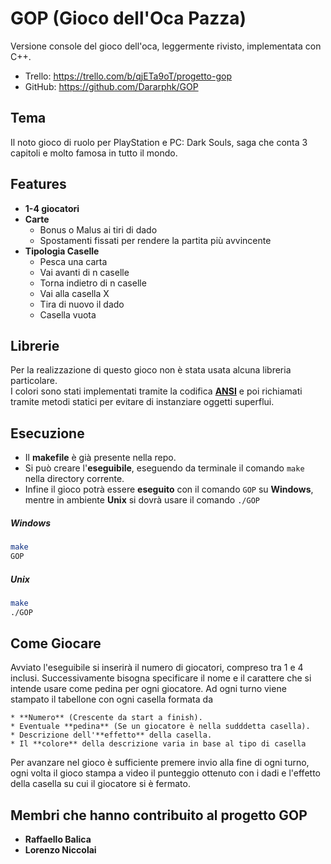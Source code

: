 ﻿# GOP (Gioco dell'Oca Pazza)

Versione console del gioco dell'oca, leggermente rivisto, implementata con C++.

* Trello: https://trello.com/b/qjETa9oT/progetto-gop
* GitHub: https://github.com/Dararphk/GOP

## Tema

Il noto gioco di ruolo per PlayStation e PC: Dark Souls, saga che conta 3 capitoli e molto famosa in tutto il mondo.

## Features
* **1-4 giocatori**
* **Carte** 
    * Bonus o Malus ai tiri di dado
    * Spostamenti fissati per rendere la partita più avvincente
* **Tipologia Caselle**
    * Pesca una carta
    * Vai avanti di n caselle
    * Torna indietro di n caselle
    * Vai alla casella X
    * Tira di nuovo il dado
	* Casella vuota

## Librerie 

Per la realizzazione di questo gioco non è stata usata alcuna libreria particolare. <br>
I colori sono stati implementati tramite la codifica **[ANSI](https://en.wikipedia.org/wiki/ANSI_escape_code)** e poi richiamati tramite metodi
statici per evitare di instanziare oggetti superflui.

## Esecuzione

* Il **makefile** è già presente nella repo.
* Si può creare l'**eseguibile**, eseguendo da terminale il comando `make` nella directory corrente.
* Infine il gioco potrà essere **eseguito** con il comando `GOP` su **Windows**, mentre in ambiente **Unix** si dovrà usare il comando `./GOP`

##### Windows
```bash
make
GOP
```

##### Unix
```bash
make
./GOP
```

## Come Giocare

Avviato l'eseguibile si inserirà il numero di giocatori, compreso tra 1 e 4 inclusi. Successivamente bisogna
specificare il nome e il carattere che si intende usare come pedina per ogni giocatore.
Ad ogni turno viene stampato il tabellone con ogni casella formata da

	* **Numero** (Crescente da start a finish).
	* Eventuale **pedina** (Se un giocatore è nella sudddetta casella).
	* Descrizione dell'**effetto** della casella.
	* Il **colore** della descrizione varia in base al tipo di casella

Per avanzare nel gioco è sufficiente premere invio alla fine di ogni turno, ogni volta il gioco stampa a video il punteggio ottenuto con i dadi e l'effetto
della casella su cui il giocatore si è fermato.

## Membri che hanno contribuito al progetto GOP

* **Raffaello Balica**
* **Lorenzo Niccolai**
